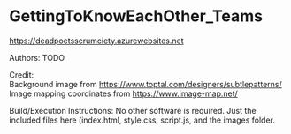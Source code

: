 # GettingToKnowEachOther_Teams

https://deadpoetsscrumciety.azurewebsites.net  

Authors: TODO  
  
Credit:  
Background image from https://www.toptal.com/designers/subtlepatterns/  
Image mapping coordinates from https://www.image-map.net/  
  
  
Build/Execution Instructions: No other software is required. Just the included files here (index.html, style.css, script.js, and the images folder.
